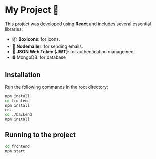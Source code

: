 # My Project 🚀

This project was developed using **React** and includes several essential libraries:

- 📦 **Boxicons**: for icons.  
- 📧 **Nodemailer**: for sending emails.  
- 🔐 **JSON Web Token (JWT)**: for authentication management.  
- 🛢️ MongoDB: for database

## Installation  

Run the following commands in the root directory:  

```bash
npm install
cd frontend
npm install
cd..
cd ./backend
npm install
```

## Running to the project
```bash
cd frontend
npm start
```

